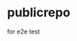 # publicrepo
for e2e test

































































































































































































































































































































































































































































































































































































































































































































































































































































































































































































































































































































































































































































































































































































































































































































































































































































































































































































































































































































































































































































































































































































































































































































































































































































































































































































































































































































































































































































































































































































































































































